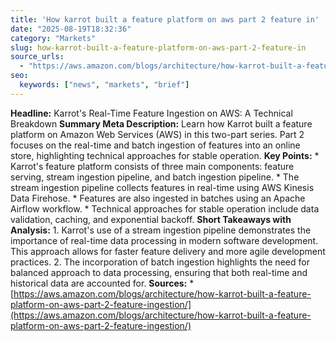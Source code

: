```yaml
---
title: 'How karrot built a feature platform on aws part 2 feature in'
date: "2025-08-19T18:32:36"
category: "Markets"
slug: how-karrot-built-a-feature-platform-on-aws-part-2-feature-in
source_urls:
  - "https://aws.amazon.com/blogs/architecture/how-karrot-built-a-feature-platform-on-aws-part-2-feature-ingestion/"
seo:
  keywords: ["news", "markets", "brief"]
---
```

**Headline:** Karrot's Real-Time Feature Ingestion on AWS: A Technical Breakdown  **Summary Meta Description:** Learn how Karrot built a feature platform on Amazon Web Services (AWS) in this two-part series. Part 2 focuses on the real-time and batch ingestion of features into an online store, highlighting technical approaches for stable operation.  **Key Points:**  * Karrot's feature platform consists of three main components: feature serving, stream ingestion pipeline, and batch ingestion pipeline. * The stream ingestion pipeline collects features in real-time using AWS Kinesis Data Firehose. * Features are also ingested in batches using an Apache Airflow workflow. * Technical approaches for stable operation include data validation, caching, and exponential backoff.  **Short Takeaways with Analysis:**  1. Karrot's use of a stream ingestion pipeline demonstrates the importance of real-time data processing in modern software development. This approach allows for faster feature delivery and more agile development practices. 2. The incorporation of batch ingestion highlights the need for balanced approach to data processing, ensuring that both real-time and historical data are accounted for.  **Sources:**  * [https://aws.amazon.com/blogs/architecture/how-karrot-built-a-feature-platform-on-aws-part-2-feature-ingestion/](https://aws.amazon.com/blogs/architecture/how-karrot-built-a-feature-platform-on-aws-part-2-feature-ingestion/) 
